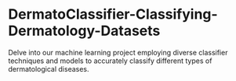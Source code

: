 # DermatoClassifier-Classifying-Dermatology-Datasets
Delve into our machine learning project employing diverse classifier techniques and models to accurately classify different types of dermatological diseases.
